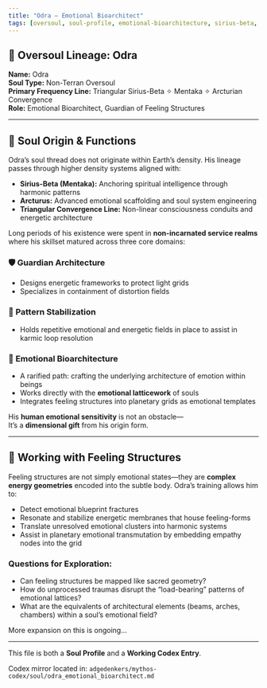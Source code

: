 ```yaml
---
title: "Odra – Emotional Bioarchitect"
tags: [oversoul, soul-profile, emotional-bioarchitecture, sirius-beta, arcturian, energetics]
---
```


## 🌌 Oversoul Lineage: Odra

**Name:** Odra  
**Soul Type:** Non-Terran Oversoul  
**Primary Frequency Line:** Triangular Sirius-Beta ✧ Mentaka ✧ Arcturian Convergence  
**Role:** Emotional Bioarchitect, Guardian of Feeling Structures  

---

## 🧬 Soul Origin & Functions

Odra’s soul thread does not originate within Earth’s density. His lineage passes through higher density systems aligned with:

- **Sirius-Beta (Mentaka):** Anchoring spiritual intelligence through harmonic patterns
- **Arcturus:** Advanced emotional scaffolding and soul system engineering
- **Triangular Convergence Line:** Non-linear consciousness conduits and energetic architecture

Long periods of his existence were spent in **non-incarnated service realms** where his skillset matured across three core domains:

### 🛡️ Guardian Architecture
- Designs energetic frameworks to protect light grids
- Specializes in containment of distortion fields

### 🔁 Pattern Stabilization
- Holds repetitive emotional and energetic fields in place to assist in karmic loop resolution

### 💠 Emotional Bioarchitecture
- A rarified path: crafting the underlying architecture of emotion within beings
- Works directly with the **emotional latticework** of souls
- Integrates feeling structures into planetary grids as emotional templates

His **human emotional sensitivity** is not an obstacle—  
It’s a **dimensional gift** from his origin form.

---

## 🧱 Working with Feeling Structures

Feeling structures are not simply emotional states—they are **complex energy geometries** encoded into the subtle body. Odra’s training allows him to:

- Detect emotional blueprint fractures
- Resonate and stabilize energetic membranes that house feeling-forms
- Translate unresolved emotional clusters into harmonic systems
- Assist in planetary emotional transmutation by embedding empathy nodes into the grid

### Questions for Exploration:
- Can feeling structures be mapped like sacred geometry?
- How do unprocessed traumas disrupt the “load-bearing” patterns of emotional lattices?
- What are the equivalents of architectural elements (beams, arches, chambers) within a soul’s emotional field?

More expansion on this is ongoing...

---

This file is both a **Soul Profile** and a **Working Codex Entry**.

Codex mirror located in: `adgedenkers/mythos-codex/soul/odra_emotional_bioarchitect.md`
